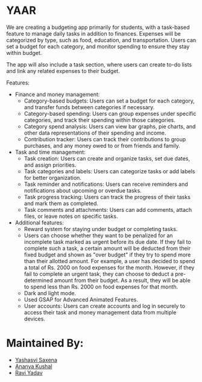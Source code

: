 # YAAR 



We are creating a budgeting app primarily for students, with a task-based feature to manage daily tasks in addition to finances. Expenses will be categorized by type, such as food, education, and transportation. Users can set a budget for each category, and monitor spending to ensure they stay within budget.

The app will also include a task section, where users can create to-do lists and link any related expenses to their budget.

Features:

- Finance and money management:
    - Category-based budgets: Users can set a budget for each category, and transfer funds between categories if necessary.
    - Category-based spending: Users can group expenses under specific categories, and track their spending within those categories.
    - Category spend analysis: Users can view bar graphs, pie charts, and other data representations of their spending and income.
    - Contribution tracker: Users can track their contributions to group purchases, and any money owed to or from friends and family.
- Task and time management:
    - Task creation: Users can create and organize tasks, set due dates, and assign priorities.
    - Task categories and labels: Users can categorize tasks or add labels for better organization.
    - Task reminder and notifications: Users can receive reminders and notifications about upcoming or overdue tasks.
    - Task progress tracking: Users can track the progress of their tasks and mark them as completed.
    - Task comments and attachments: Users can add comments, attach files, or leave notes on specific tasks.
- Additional features:
    - Reward system for staying under budget or completing tasks.
    - Users can choose whether they want to be penalized for an incomplete task marked as urgent before its due date. If they fail to complete such a task, a certain amount will be           deducted from their fixed budget and shown as "over budget" if they try to spend more than their allotted amount.
      For example, a user has decided to spend a total of Rs. 2000 on food expenses for the month. However, if they fail to complete an urgent task, they can choose to deduct a pre-           determined amount from their budget. As a result, they will be able to spend less than Rs. 2000 on food expenses for that month.
    - Dark and light mode.
    - Used GSAP for Advanced Animated Features.
    - User accounts: Users can create accounts and log in securely to access their task and money management data from multiple devices.


# Maintained By:
- [Yashasvi Saxena](https://github.com/yashasvisxena) 
- [Ananya Kushal](https://github.com/ananyakushal) 
- [Ravi Yadav](https://github.com/TheXro) 
